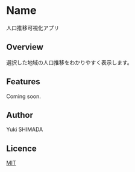 # Name

人口推移可視化アプリ

## Overview

選択した地域の人口推移をわかりやすく表示します。

## Features

Coming soon.

## Author

Yuki SHIMADA

## Licence

[MIT](https://opensource.org/licenses/mit-license.php)